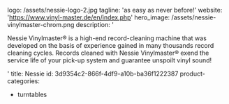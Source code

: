 logo: /assets/nessie-logo-2.jpg
tagline: 'as easy as never before!'
website: 'https://www.vinyl-master.de/en/index.php'
hero_image: /assets/nessie-vinylmaster-chrom.png
description: '<p>Nessie Vinylmaster® is a high-end record-cleaning machine that was developed on the basis of experience gained in many thousands record cleaning cycles. Records cleaned with Nessie Vinylmaster® exend the service life of your pick-up system and guarantee unspoilt vinyl sound!</p>'
title: Nessie
id: 3d9354c2-866f-4df9-a10b-ba36f1222387
product-categories:
  - turntables
